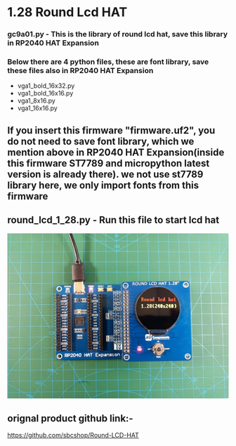 # 1.28 Round Lcd HAT

### gc9a01.py - This is the library of round lcd hat, save this library in RP2040 HAT Expansion


### Below there are 4 python files, these are font library, save these files also in RP2040 HAT Expansion
 * vga1_bold_16x32.py
 * vga1_bold_16x16.py
 * vga1_8x16.py
 * vga1_16x16.py
 
## If you insert this firmware "firmware.uf2", you do not need to save font library, which we mention above in RP2040 HAT Expansion(inside this firmware ST7789 and micropython latest version is already there). we not use st7789 library here, we only import fonts from this firmware

## round_lcd_1_28.py - Run this file to start lcd hat

<img src = "https://github.com/sbcshop/RP2040-HAT-Expansion/blob/main/images/img8.JPG"/>

## orignal product github link:-
https://github.com/sbcshop/Round-LCD-HAT

